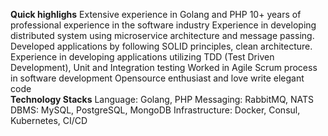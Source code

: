 <b>Quick highlighs</b>
Extensive experience in Golang and PHP
10+ years of professional experience in the software industry
Experience in developing distributed system using microservice architecture and message passing.
Developed applications by following SOLID principles, clean architecture.
Experience in developing applications utilizing TDD (Test Driven Development), Unit and Integration testing
Worked in Agile Scrum process in software development
Opensource enthusiast and love write elegant code
<br />
<b>Technology Stacks</b>
Language: Golang, PHP
Messaging: RabbitMQ, NATS
DBMS: MySQL, PostgreSQL, MongoDB
Infrastructure: Docker, Consul, Kubernetes, CI/CD
